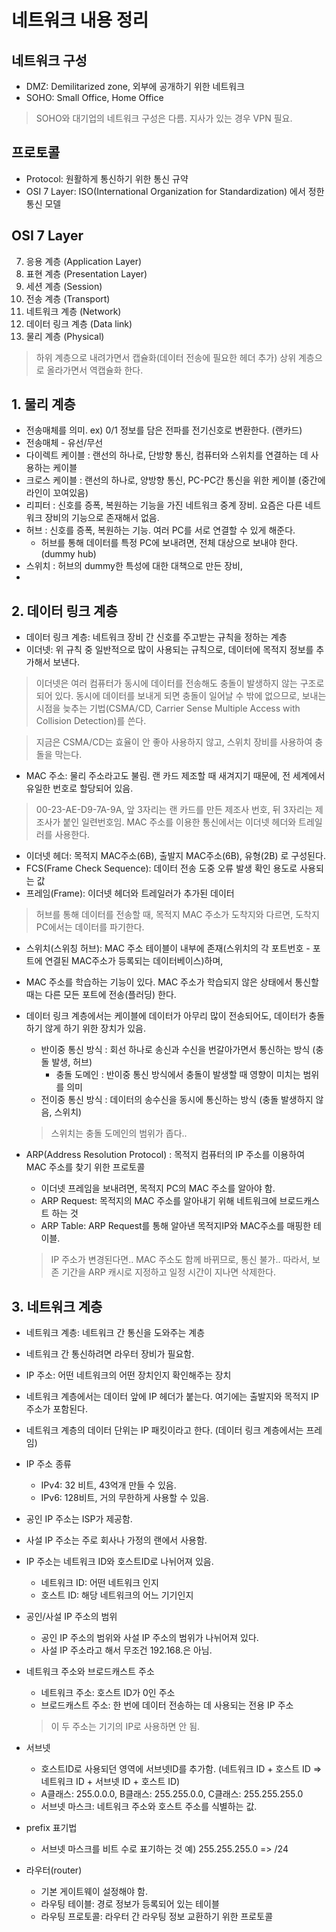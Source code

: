 # 네트워크 내용 정리
## 네트워크 구성
- DMZ: Demilitarized zone, 외부에 공개하기 위한 네트워크
- SOHO: Small Office, Home Office
> SOHO와 대기업의 네트워크 구성은 다름. 지사가 있는 경우 VPN 필요.
## 프로토콜
- Protocol: 원활하게 통신하기 위한 통신 규약
- OSI 7 Layer: ISO(International Organization for Standardization) 에서 정한 통신 모델
## OSI 7 Layer
7. 응용 계층 (Application Layer)
6. 표현 계층 (Presentation Layer)
5. 세션 계층 (Session)
4. 전송 계층 (Transport)
3. 네트워크 계층 (Network)
2. 데이터 링크 계층 (Data link)
1. 물리 계층 (Physical)
> 하위 계층으로 내려가면서 캡슐화(데이터 전송에 필요한 헤더 추가)
> 상위 계층으로 올라가면서 역캡슐화 한다.
## 1. 물리 계층
- 전송매체를 의미. ex) 0/1 정보를 담은 전파를 전기신호로 변환한다. (랜카드)
- 전송매체 - 유선/무선
- 다이렉트 케이블 : 랜선의 하나로, 단방향 통신, 컴퓨터와 스위치를 연결하는 데 사용하는 케이블
- 크로스 케이블 : 랜선의 하나로, 양방향 통신, PC-PC간 통신을 위한 케이블 (중간에 라인이 꼬여있음)
- 리피터 : 신호를 증폭, 복원하는 기능을 가진 네트워크 중계 장비. 요즘은 다른 네트워크 장비의 기능으로 존재해서 없음.
- 허브 : 신호를 증폭, 복원하는 기능. 여러 PC를 서로 연결할 수 있게 해준다.
  - 허브를 통해 데이터를 특정 PC에 보내려면, 전체 대상으로 보내야 한다. (dummy hub)
- 스위치 : 허브의 dummy한 특성에 대한 대책으로 만든 장비, 
- 
## 2. 데이터 링크 계층
- 데이터 링크 계층: 네트워크 장비 간 신호를 주고받는 규칙을 정하는 계층
- 이더넷: 위 규칙 중 일반적으로 많이 사용되는 규칙으로, 데이터에 목적지 정보를 추가해서 보낸다.
> 이더넷은 여러 컴퓨터가 동시에 데이터를 전송해도 충돌이 발생하지 않는 구조로 되어 있다.
> 동시에 데이터를 보내게 되면 충돌이 일어날 수 밖에 없으므로, 보내는 시점을 늦추는 기법(CSMA/CD, Carrier Sense Multiple Access with Collision Detection)를 쓴다.

> 지금은 CSMA/CD는 효율이 안 좋아 사용하지 않고, 스위치 장비를 사용하여 충돌을 막는다.

- MAC 주소: 물리 주소라고도 불림. 랜 카드 제조할 때 새겨지기 때문에, 전 세계에서 유일한 번호로 할당되어 있음.
> 00-23-AE-D9-7A-9A, 앞 3자리는 랜 카드를 만든 제조사 번호, 뒤 3자리는 제조사가 붙인 일련번호임.
> MAC 주소를 이용한 통신에서는 이더넷 헤더와 트레일러를 사용한다.
- 이더넷 헤더: 목적지 MAC주소(6B), 출발지 MAC주소(6B), 유형(2B) 로 구성된다.
- FCS(Frame Check Sequence): 데이터 전송 도중 오류 발생 확인 용도로 사용되는 값
- 프레임(Frame): 이더넷 헤더와 트레일러가 추가된 데이터
> 허브를 통해 데이터를 전송할 때, 목적지 MAC 주소가 도착지와 다르면, 도착지 PC에서는 데이터를 파기한다.

- 스위치(스위칭 허브): MAC 주소 테이블이 내부에 존재(스위치의 각 포트번호 - 포트에 연결된 MAC주소가 등록되는 데이터베이스)하며,
- MAC 주소를 학습하는 기능이 있다. MAC 주소가 학습되지 않은 상태에서 통신할 때는 다른 모든 포트에 전송(플러딩) 한다.

- 데이터 링크 계층에서는 케이블에 데이터가 아무리 많이 전송되어도, 데이터가 충돌하기 않게 하기 위한 장치가 있음.
  - 반이중 통신 방식 : 회선 하나로 송신과 수신을 번갈아가면서 통신하는 방식 (충돌 발생, 허브)
    - 충돌 도메인 : 반이중 통신 방식에서 충돌이 발생할 때 영향이 미치는 범위를 의미
  - 전이중 통신 방식 : 데이터의 송수신을 동시에 통신하는 방식 (충돌 발생하지 않음, 스위치)
  > 스위치는 충돌 도메인의 범위가 좁다..

- ARP(Address Resolution Protocol) : 목적지 컴퓨터의 IP 주소를 이용하여 MAC 주소를 찾기 위한 프로토콜
  - 이더넷 프레임을 보내려면, 목적지 PC의 MAC 주소를 알아야 함.
  - ARP Request: 목적지의 MAC 주소를 알아내기 위해 네트워크에 브로드캐스트 하는 것
  - ARP Table: ARP Request를 통해 알아낸 목적지IP와 MAC주소를 매핑한 테이블.
  > IP 주소가 변경된다면.. MAC 주소도 함께 바뀌므로, 통신 불가.. 따라서, 보존 기간을 ARP 캐시로 지정하고 일정 시간이 지나면 삭제한다.


## 3. 네트워크 계층
- 네트워크 계층: 네트워크 간 통신을 도와주는 계층
- 네트워크 간 통신하려면 라우터 장비가 필요함.
- IP 주소: 어떤 네트워크의 어떤 장치인지 확인해주는 장치
- 네트워크 계층에서는 데이터 앞에 IP 헤더가 붙는다. 여기에는 출발지와 목적지 IP 주소가 포함된다.
- 네트워크 계층의 데이터 단위는 IP 패킷이라고 한다. (데이터 링크 계층에서는 프레임)

- IP 주소 종류
  - IPv4: 32 비트, 43억개 만들 수 있음.
  - IPv6: 128비트, 거의 무한하게 사용할 수 있음.
- 공인 IP 주소는 ISP가 제공함.
- 사설 IP 주소는 주로 회사나 가정의 랜에서 사용함.

- IP 주소는 네트워크 ID와 호스트ID로 나뉘어져 있음.
  - 네트워크 ID: 어떤 네트워크 인지
  - 호스트 ID: 해당 네트워크의 어느 기기인지

- 공인/사설 IP 주소의 범위
  - 공인 IP 주소의 범위와 사설 IP 주소의 범위가 나뉘어져 있다.
  - 사설 IP 주소라고 해서 무조건 192.168.은 아님.

- 네트워크 주소와 브로드캐스트 주소
  - 네트워크 주소: 호스트 ID가 0인 주소
  - 브로드캐스트 주소: 한 번에 데이터 전송하는 데 사용되는 전용 IP 주소
  > 이 두 주소는 기기의 IP로 사용하면 안 됨.

- 서브넷
  - 호스트ID로 사용되던 영역에 서브넷ID를 추가함. (네트워크 ID + 호스트 ID => 네트워크 ID + 서브넷 ID + 호스트 ID)
  - A클래스: 255.0.0.0, B클래스: 255.255.0.0, C클래스: 255.255.255.0
  - 서브넷 마스크: 네트워크 주소와 호스트 주소를 식별하는 값.

- prefix 표기법
  - 서브넷 마스크를 비트 수로 표기하는 것 예) 255.255.255.0 => /24

- 라우터(router)
  - 기본 게이트웨이 설정해야 함.
  - 라우팅 테이블: 경로 정보가 등록되어 있는 테이블
  - 라우팅 프로토콜: 라우터 간 라우팅 정보 교환하기 위한 프로토콜